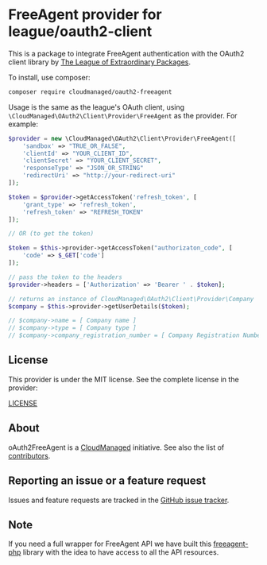 # FreeAgent provider for league/oauth2-client

This is a package to integrate FreeAgent authentication with the OAuth2 client library by
[The League of Extraordinary Packages](https://github.com/thephpleague/oauth2-client).

To install, use composer:

```bash
composer require cloudmanaged/oauth2-freeagent
```

Usage is the same as the league's OAuth client, using `\CloudManaged\OAuth2\Client\Provider\FreeAgent` as the provider.
For example:

```php
$provider = new \CloudManaged\OAuth2\Client\Provider\FreeAgent([
    'sandbox' => "TRUE_OR_FALSE",
    'clientId' => "YOUR_CLIENT_ID",
    'clientSecret' => "YOUR_CLIENT_SECRET",
    'responseType' => "JSON_OR_STRING"
    'redirectUri' => "http://your-redirect-uri"
]);

$token = $provider->getAccessToken('refresh_token', [
    'grant_type' => 'refresh_token',
    'refresh_token' => "REFRESH_TOKEN"
]);

// OR (to get the token)

$token = $this->provider->getAccessToken("authorizaton_code", [
    'code' => $_GET['code']
]);

// pass the token to the headers
$provider->headers = ['Authorization' => 'Bearer ' . $token];

// returns an instance of CloudManaged\OAuth2\Client\Provider\Company
$company = $this->provider->getUserDetails($token);

// $company->name = [ Company name ]
// $company->type = [ Company type ]
// $company->company_registration_number = [ Company Registration Number ]

```

## License

This provider is under the MIT license. See the complete license in the provider:

[LICENSE](https://github.com/CloudManaged/oauth2-freeagent/LICENSE)

## About

oAuth2FreeAgent is a [CloudManaged](https://github.com/CloudManaged) initiative.
See also the list of [contributors](https://github.com/CloudManaged/oauth2-freeagent/graphs/contributors).

## Reporting an issue or a feature request

Issues and feature requests are tracked in the [GitHub issue tracker](https://github.com/CloudManaged/oauth2-freeagent/issues).

## Note

If you need a full wrapper for FreeAgent API we have built this [freeagent-php](https://github.com/CloudManaged/freeagent-php) library with the idea to have access to all the API resources.

